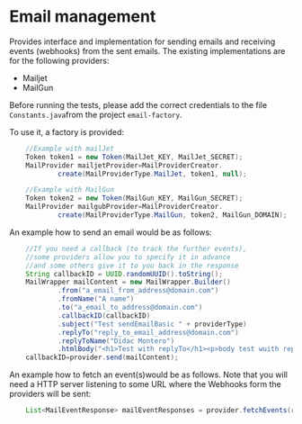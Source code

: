 # Email management
Provides interface and implementation for sending emails and receiving events (webhooks) from the sent emails.
The existing implementations are for the following providers:
* Mailjet
* MailGun

Before running the tests, please add the correct credentials to the file `Constants.java`from the project `email-factory`.

To use it, a factory is provided:
```java
    //Example with mailJet
    Token token1 = new Token(MailJet_KEY, MailJet_SECRET);
    MailProvider mailjetProvider=MailProviderCreator.
            create(MailProviderType.MailJet, token1, null);

    //Example with MailGun
    Token token2 = new Token(MailGun_KEY, MailGun_SECRET);
    MailProvider mailgubProvider=MailProviderCreator.
            create(MailProviderType.MailGun, token2, MailGun_DOMAIN);
```
An example how to send an email would be as follows:
```java
    //If you need a callback (to track the further events),
    //some providers allow you to specify it in advance
    //and some others give it to you back in the response
    String callbackID = UUID.randomUUID().toString();
    MailWrapper mailContent = new MailWrapper.Builder()
            .from("a_email_from_address@domain.com")
            .fromName("A name")
            .to("a_email_to_address@domain.com")
            .callbackID(callbackID)
            .subject("Test sendEmailBasic " + providerType)
            .replyTo("reply_to_email_address@domain.com")
            .replyToName("Didac Montero")
            .htmlBody("<h1>Test with replyTo</h1><p>body test wuith reply to <b>sendEmailBasic</b> <a href='http://google.com'>Link</a></p>").build();
    callbackID=provider.send(mailContent);
```

An example how to fetch an event(s)would be as follows. Note that you will need a HTTP server listening to some URL where the Webhooks form the providers will be sent:
```java
    List<MailEventResponse> mailEventResponses = provider.fetchEvents(receivedMessage);

```
